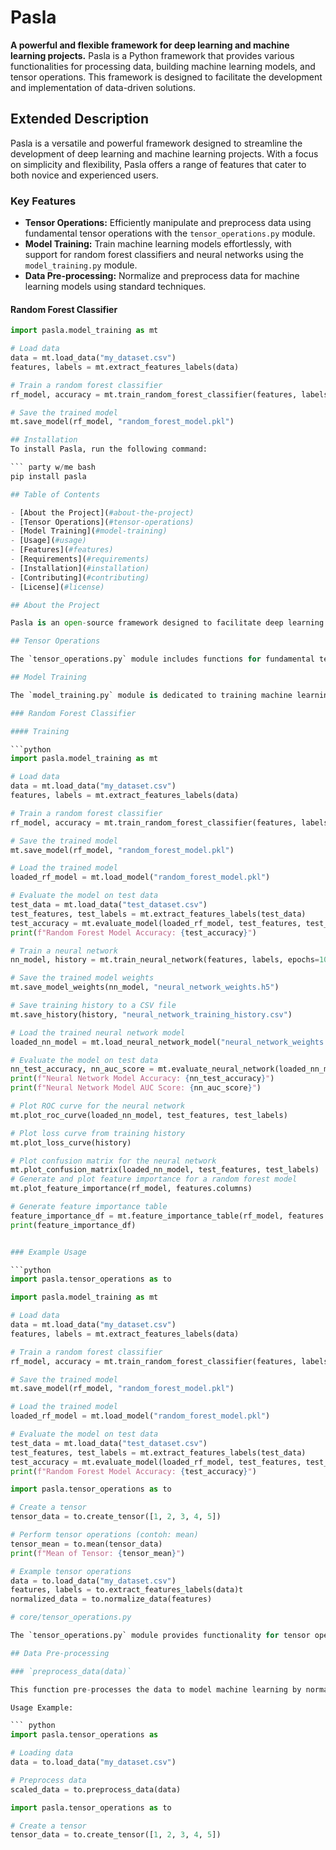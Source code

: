 # Pasla

**A powerful and flexible framework for deep learning and machine learning projects.**
Pasla is a Python framework that provides various functionalities for processing data, building machine learning models, and tensor operations. This framework is designed to facilitate the development and implementation of data-driven solutions.

## Extended Description

Pasla is a versatile and powerful framework designed to streamline the development of deep learning and machine learning projects. With a focus on simplicity and flexibility, Pasla offers a range of features that cater to both novice and experienced users.

### Key Features

- **Tensor Operations:** Efficiently manipulate and preprocess data using fundamental tensor operations with the `tensor_operations.py` module.
- **Model Training:** Train machine learning models effortlessly, with support for random forest classifiers and neural networks using the `model_training.py` module.
- **Data Pre-processing:** Normalize and preprocess data for machine learning models using standard techniques.

#### Random Forest Classifier

```python
import pasla.model_training as mt

# Load data
data = mt.load_data("my_dataset.csv")
features, labels = mt.extract_features_labels(data)

# Train a random forest classifier
rf_model, accuracy = mt.train_random_forest_classifier(features, labels)

# Save the trained model
mt.save_model(rf_model, "random_forest_model.pkl")

## Installation
To install Pasla, run the following command:

``` party w/me bash
pip install pasla

## Table of Contents

- [About the Project](#about-the-project)
- [Tensor Operations](#tensor-operations)
- [Model Training](#model-training)
- [Usage](#usage)
- [Features](#features)
- [Requirements](#requirements)
- [Installation](#installation)
- [Contributing](#contributing)
- [License](#license)

## About the Project

Pasla is an open-source framework designed to facilitate deep learning and machine learning tasks. It provides modules for tensor operations, model training, and other essential functionalities.

## Tensor Operations

The `tensor_operations.py` module includes functions for fundamental tensor operations required for data manipulation and preprocessing in machine learning.

## Model Training

The `model_training.py` module is dedicated to training machine learning models and includes functionalities for both random forest classifiers and neural networks. It also provides evaluation metrics and visualization tools.

### Random Forest Classifier

#### Training

```python
import pasla.model_training as mt

# Load data
data = mt.load_data("my_dataset.csv")
features, labels = mt.extract_features_labels(data)

# Train a random forest classifier
rf_model, accuracy = mt.train_random_forest_classifier(features, labels)

# Save the trained model
mt.save_model(rf_model, "random_forest_model.pkl")

# Load the trained model
loaded_rf_model = mt.load_model("random_forest_model.pkl")

# Evaluate the model on test data
test_data = mt.load_data("test_dataset.csv")
test_features, test_labels = mt.extract_features_labels(test_data)
test_accuracy = mt.evaluate_model(loaded_rf_model, test_features, test_labels)
print(f"Random Forest Model Accuracy: {test_accuracy}")

# Train a neural network
nn_model, history = mt.train_neural_network(features, labels, epochs=10)

# Save the trained model weights
mt.save_model_weights(nn_model, "neural_network_weights.h5")

# Save training history to a CSV file
mt.save_history(history, "neural_network_training_history.csv")

# Load the trained neural network model
loaded_nn_model = mt.load_neural_network_model("neural_network_weights.h5")

# Evaluate the model on test data
nn_test_accuracy, nn_auc_score = mt.evaluate_neural_network(loaded_nn_model, test_features, test_labels)
print(f"Neural Network Model Accuracy: {nn_test_accuracy}")
print(f"Neural Network Model AUC Score: {nn_auc_score}")

# Plot ROC curve for the neural network
mt.plot_roc_curve(loaded_nn_model, test_features, test_labels)

# Plot loss curve from training history
mt.plot_loss_curve(history)

# Plot confusion matrix for the neural network
mt.plot_confusion_matrix(loaded_nn_model, test_features, test_labels)
# Generate and plot feature importance for a random forest model
mt.plot_feature_importance(rf_model, features.columns)

# Generate feature importance table
feature_importance_df = mt.feature_importance_table(rf_model, features.columns)
print(feature_importance_df)


### Example Usage

```python
import pasla.tensor_operations as to

import pasla.model_training as mt

# Load data
data = mt.load_data("my_dataset.csv")
features, labels = mt.extract_features_labels(data)

# Train a random forest classifier
rf_model, accuracy = mt.train_random_forest_classifier(features, labels)

# Save the trained model
mt.save_model(rf_model, "random_forest_model.pkl")

# Load the trained model
loaded_rf_model = mt.load_model("random_forest_model.pkl")

# Evaluate the model on test data
test_data = mt.load_data("test_dataset.csv")
test_features, test_labels = mt.extract_features_labels(test_data)
test_accuracy = mt.evaluate_model(loaded_rf_model, test_features, test_labels)
print(f"Random Forest Model Accuracy: {test_accuracy}")

import pasla.tensor_operations as to

# Create a tensor
tensor_data = to.create_tensor([1, 2, 3, 4, 5])

# Perform tensor operations (contoh: mean)
tensor_mean = to.mean(tensor_data)
print(f"Mean of Tensor: {tensor_mean}")

# Example tensor operations
data = to.load_data("my_dataset.csv")
features, labels = to.extract_features_labels(data)t
normalized_data = to.normalize_data(features)

# core/tensor_operations.py

The `tensor_operations.py` module provides functionality for tensor operations and data pre-processing before machine learning models. Following is the functionality provided:

## Data Pre-processing

### `preprocess_data(data)`

This function pre-processes the data to model machine learning by normalizing it using `StandardScaler`.

Usage Example:

``` python
import pasla.tensor_operations as

# Loading data
data = to.load_data("my_dataset.csv")

# Preprocess data
scaled_data = to.preprocess_data(data)

import pasla.tensor_operations as to

# Create a tensor
tensor_data = to.create_tensor([1, 2, 3, 4, 5])


